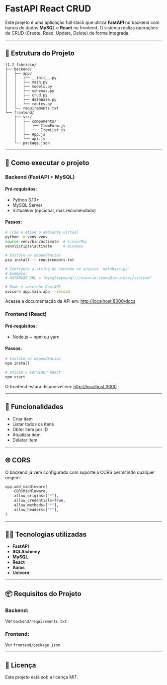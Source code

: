 # FastAPI React CRUD

Este projeto é uma aplicação full stack que utiliza **FastAPI** no backend com banco de dados **MySQL** e **React** no frontend. O sistema realiza operações de CRUD (Create, Read, Update, Delete) de forma integrada.

---

## 📁 Estrutura do Projeto
```
t1.2_fabricio/
├── backend/
│   ├── app/
│   │   ├── __init__.py
│   │   ├── main.py
│   │   ├── models.py
│   │   ├── schemas.py
│   │   ├── crud.py
│   │   ├── database.py
│   │   └── routes.py
│   └── requirements.txt
└── frontend/
    ├── src/
    │   ├── components/
    │   │   ├── ItemForm.js
    │   │   └── ItemList.js
    │   ├── App.js
    │   └── api.js
    └── package.json
```

---

## 🚀 Como executar o projeto

### Backend (FastAPI + MySQL)

#### Pré-requisitos:
- Python 3.10+
- MySQL Server
- Virtualenv (opcional, mas recomendado)

#### Passos:
```bash
# Crie e ative o ambiente virtual
python -m venv venv
source venv/bin/activate  # Linux/Mac
venv\Scripts\activate     # Windows

# Instale as dependências
pip install -r requirements.txt

# Configure a string de conexão no arquivo `database.py`
# Exemplo:
# DATABASE_URL = "mysql+pymysql://usuario:senha@localhost/sistema"

# Rode o servidor FastAPI
uvicorn app.main:app --reload
```

Acesse a documentação da API em: [http://localhost:8000/docs](http://localhost:8000/docs)

### Frontend (React)

#### Pré-requisitos:
- Node.js + npm ou yarn

#### Passos:
```bash
# Instale as dependências
npm install

# Inicie o servidor React
npm start
```

O frontend estará disponível em: [http://localhost:3000](http://localhost:3000)

---

## 🔧 Funcionalidades
- Criar item
- Listar todos os itens
- Obter item por ID
- Atualizar item
- Deletar item

---

## 🌐 CORS
O backend já vem configurado com suporte a CORS permitindo qualquer origem:
```python
app.add_middleware(
    CORSMiddleware,
    allow_origins=["*"],
    allow_credentials=True,
    allow_methods=["*"],
    allow_headers=["*"],
)
```

---

## 🧑‍💻 Tecnologias utilizadas
- **FastAPI**
- **SQLAlchemy**
- **MySQL**
- **React**
- **Axios**
- **Uvicorn**

---

## 📦 Requisitos do Projeto

### Backend:
Ver `backend/requirements.txt`

### Frontend:
Ver `frontend/package.json`

---

## 📄 Licença
Este projeto está sob a licença MIT.
